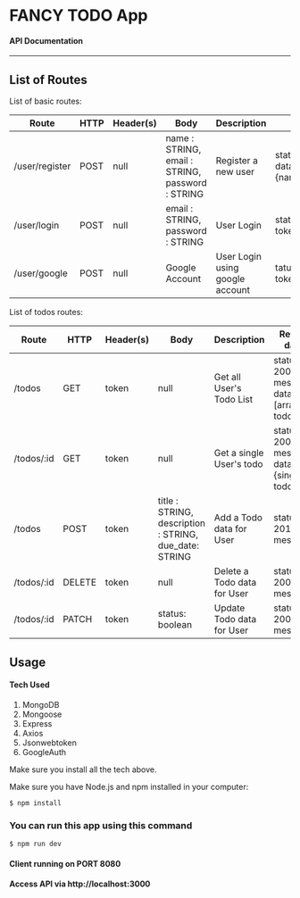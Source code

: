 # FANCY TODO App
#### API Documentation  
----------

## List of Routes

List of basic routes:

| Route       | HTTP | Header(s) | Body                                                       | Description              | Return Data |
| ----------- | ---- | --------- | ---------------------------------------------------------- | ------------------------ | ----- | 
| /user/register | POST | null      | name : STRING, email : STRING, password : STRING | Register a new user | status:201, message, data: {name,email,password} |
| /user/login  | POST | null      | email : STRING, password : STRING                     | User Login | status: 200, message, token |
| /user/google  | POST | null      | Google Account                    | User Login using google account | tatus: 200, message, token |



List of todos routes:

| Route          | HTTP   | Header(s) | Body                                      | Description                  | Return data |
| -------------- | ------ | --------- | ----------------------------------------- | ---------------------------- | ------------|
| /todos     | GET    | token     | null                                      | Get all User's Todo List     | status: 200, message, data: [array of todos] |
| /todos/:id | GET    | token     | null                                      | Get a single User's todo            | status: 200, message, data: {single todo} |
| /todos     | POST   | token     | title : STRING, description : STRING, due_date: STRING | Add a Todo data for User    | status: 201, message |
| /todos/:id | DELETE | token     | null                                      | Delete a Todo data for User | status: 200, message |
| /todos/:id | PATCH  | token     | status: boolean | Update Todo data for User | status: 200, message |



## Usage
#### Tech Used
1. MongoDB
2. Mongoose
3. Express
4. Axios
5. Jsonwebtoken
6. GoogleAuth

Make sure you install all the tech above.

Make sure you have Node.js and npm installed in your computer:

```
$ npm install
```
### You can run this app using this command
```
$ npm run dev
```
#### Client running on PORT 8080
#### Access API via http://localhost:3000